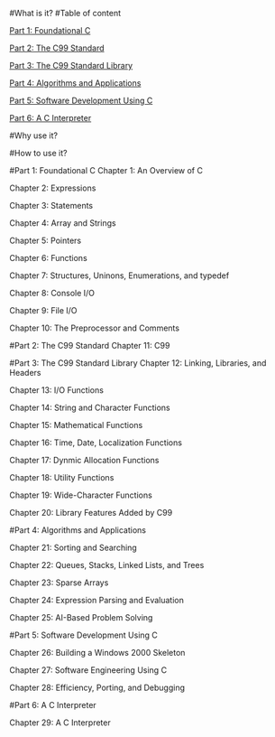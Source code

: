 #What is it?
#Table of content

[Part 1: Foundational C](#Part1)

[Part 2: The C99 Standard](#Part2)

[Part 3: The C99 Standard Library](#Part3)

[Part 4: Algorithms and Applications](#Part4)

[Part 5: Software Development Using C](#Part5)

[Part 6: A C Interpreter](#Part6)

#Why use it?

#How to use it?

#<a name="Part1"></a>Part 1: Foundational C
Chapter 1: An Overview of C

Chapter 2: Expressions

Chapter 3: Statements

Chapter 4: Array and Strings

Chapter 5: Pointers

Chapter 6: Functions

Chapter 7: Structures, Uninons, Enumerations, and typedef

Chapter 8: Console I/O

Chapter 9: File I/O

Chapter 10: The Preprocessor and Comments



#<a name="Part2"></a>Part 2: The C99 Standard
Chapter 11: C99


#<a name="Part3"></a>Part 3: The C99 Standard Library
Chapter 12: Linking, Libraries, and Headers

Chapter 13: I/O Functions

Chapter 14: String and Character Functions

Chapter 15: Mathematical Functions

Chapter 16: Time, Date, Localization Functions

Chapter 17: Dynmic Allocation Functions

Chapter 18: Utility Functions

Chapter 19: Wide-Character Functions

Chapter 20: Library Features Added by C99



#<a name="Part4"></a>Part 4: Algorithms and Applications

Chapter 21: Sorting and Searching

Chapter 22: Queues, Stacks, Linked Lists, and Trees

Chapter 23: Sparse Arrays

Chapter 24: Expression Parsing and Evaluation

Chapter 25: 
AI-Based Problem Solving

#<a name="Part5"></a>Part 5: Software Development Using C

Chapter 26: Building a Windows 2000 Skeleton

Chapter 27: Software Engineering Using C

Chapter 28: Efficiency, Porting, and Debugging



#<a name="Part6"></a>Part 6: A C Interpreter

Chapter 29: A C Interpreter

